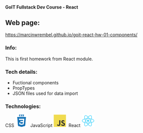 #### GoIT Fullstack Dev Course - React

## Web page:
https://marcinwrembel.github.io/goit-react-hw-01-components/

### Info:

This is first homework from React module.

### Tech details:
- Fuctional components
- PropTypes
- JSON files used for data import


### Technologies:
CSS <img src="https://github.com/devicons/devicon/blob/master/icons/css3/css3-plain-wordmark.svg"  title="CSS3" alt="CSS" width="40" height="40"/>&nbsp;
JavaScript <img src="https://github.com/devicons/devicon/blob/master/icons/javascript/javascript-original.svg" title="JavaScript" alt="JavaScript" width="40" height="40"/>&nbsp;
React <img src="https://github.com/devicons/devicon/blob/master/icons/react/react-original.svg" title="JavaScript" alt="React" width="40" height="40"/>&nbsp;
